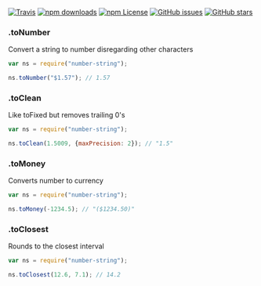 ﻿[![Travis](https://img.shields.io/travis/UziTech/number-string.svg)](https://travis-ci.org/UziTech/number-string)
[![npm downloads](https://img.shields.io/npm/dm/number-string.svg)](https://www.npmjs.com/package/number-string)
[![npm License](https://img.shields.io/npm/l/number-string.svg)](https://spdx.org/licenses/MIT)
[![GitHub issues](https://img.shields.io/github/issues/UziTech/number-string.svg)](https://github.com/UziTech/number-string/issues)
[![GitHub stars](https://img.shields.io/github/stars/UziTech/number-string.svg)](https://github.com/UziTech/number-string/stargazers)

### .toNumber

Convert a string to number disregarding other characters

```javascript
var ns = require("number-string");

ns.toNumber("$1.57"); // 1.57
```

### .toClean

Like toFixed but removes trailing 0's

```javascript
var ns = require("number-string");

ns.toClean(1.5009, {maxPrecision: 2}); // "1.5"
```

### .toMoney

Converts number to currency

```javascript
var ns = require("number-string");

ns.toMoney(-1234.5); // "($1234.50)"
```

### .toClosest

Rounds to the closest interval

```javascript
var ns = require("number-string");

ns.toClosest(12.6, 7.1); // 14.2
```
